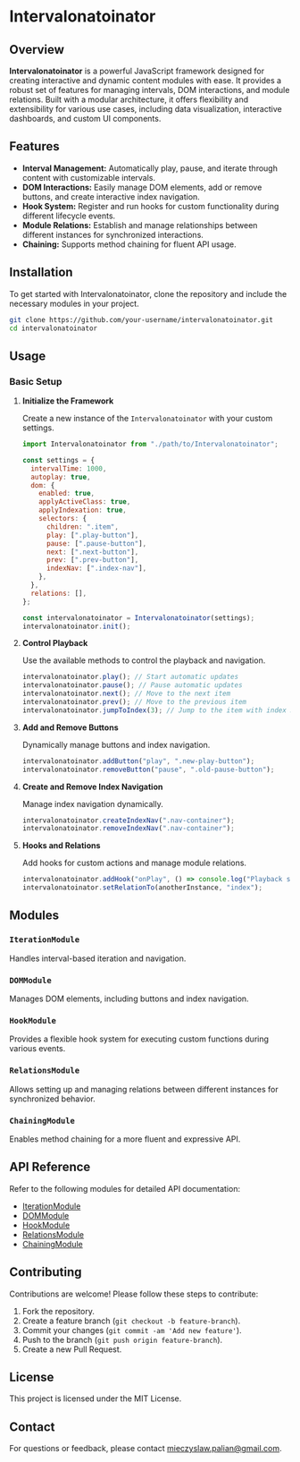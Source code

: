 # Intervalonatoinator

## Overview

**Intervalonatoinator** is a powerful JavaScript framework designed for creating interactive and dynamic content modules with ease. It provides a robust set of features for managing intervals, DOM interactions, and module relations. Built with a modular architecture, it offers flexibility and extensibility for various use cases, including data visualization, interactive dashboards, and custom UI components.

## Features

- **Interval Management:** Automatically play, pause, and iterate through content with customizable intervals.
- **DOM Interactions:** Easily manage DOM elements, add or remove buttons, and create interactive index navigation.
- **Hook System:** Register and run hooks for custom functionality during different lifecycle events.
- **Module Relations:** Establish and manage relationships between different instances for synchronized interactions.
- **Chaining:** Supports method chaining for fluent API usage.

## Installation

To get started with Intervalonatoinator, clone the repository and include the necessary modules in your project.

```bash
git clone https://github.com/your-username/intervalonatoinator.git
cd intervalonatoinator
```

## Usage

### Basic Setup

1. **Initialize the Framework**

   Create a new instance of the `Intervalonatoinator` with your custom settings.

   ```javascript
   import Intervalonatoinator from "./path/to/Intervalonatoinator";

   const settings = {
     intervalTime: 1000,
     autoplay: true,
     dom: {
       enabled: true,
       applyActiveClass: true,
       applyIndexation: true,
       selectors: {
         children: ".item",
         play: [".play-button"],
         pause: [".pause-button"],
         next: [".next-button"],
         prev: [".prev-button"],
         indexNav: [".index-nav"],
       },
     },
     relations: [],
   };

   const intervalonatoinator = Intervalonatoinator(settings);
   intervalonatoinator.init();
   ```

2. **Control Playback**

   Use the available methods to control the playback and navigation.

   ```javascript
   intervalonatoinator.play(); // Start automatic updates
   intervalonatoinator.pause(); // Pause automatic updates
   intervalonatoinator.next(); // Move to the next item
   intervalonatoinator.prev(); // Move to the previous item
   intervalonatoinator.jumpToIndex(3); // Jump to the item with index 3
   ```

3. **Add and Remove Buttons**

   Dynamically manage buttons and index navigation.

   ```javascript
   intervalonatoinator.addButton("play", ".new-play-button");
   intervalonatoinator.removeButton("pause", ".old-pause-button");
   ```

4. **Create and Remove Index Navigation**

   Manage index navigation dynamically.

   ```javascript
   intervalonatoinator.createIndexNav(".nav-container");
   intervalonatoinator.removeIndexNav(".nav-container");
   ```

5. **Hooks and Relations**

   Add hooks for custom actions and manage module relations.

   ```javascript
   intervalonatoinator.addHook("onPlay", () => console.log("Playback started"));
   intervalonatoinator.setRelationTo(anotherInstance, "index");
   ```

## Modules

### `IterationModule`

Handles interval-based iteration and navigation.

### `DOMModule`

Manages DOM elements, including buttons and index navigation.

### `HookModule`

Provides a flexible hook system for executing custom functions during various events.

### `RelationsModule`

Allows setting up and managing relations between different instances for synchronized behavior.

### `ChainingModule`

Enables method chaining for a more fluent and expressive API.

## API Reference

Refer to the following modules for detailed API documentation:

- [IterationModule](./docs/IterationModule.md)
- [DOMModule](./docs/DOMModule.md)
- [HookModule](./docs/HookModule.md)
- [RelationsModule](./docs/RelationsModule.md)
- [ChainingModule](./docs/ChainingModule.md)

## Contributing

Contributions are welcome! Please follow these steps to contribute:

1. Fork the repository.
2. Create a feature branch (`git checkout -b feature-branch`).
3. Commit your changes (`git commit -am 'Add new feature'`).
4. Push to the branch (`git push origin feature-branch`).
5. Create a new Pull Request.

## License

This project is licensed under the MIT License.

## Contact

For questions or feedback, please contact [mieczyslaw.palian@gmail.com](mailto:mieczyslaw.palian@gmail.com).
